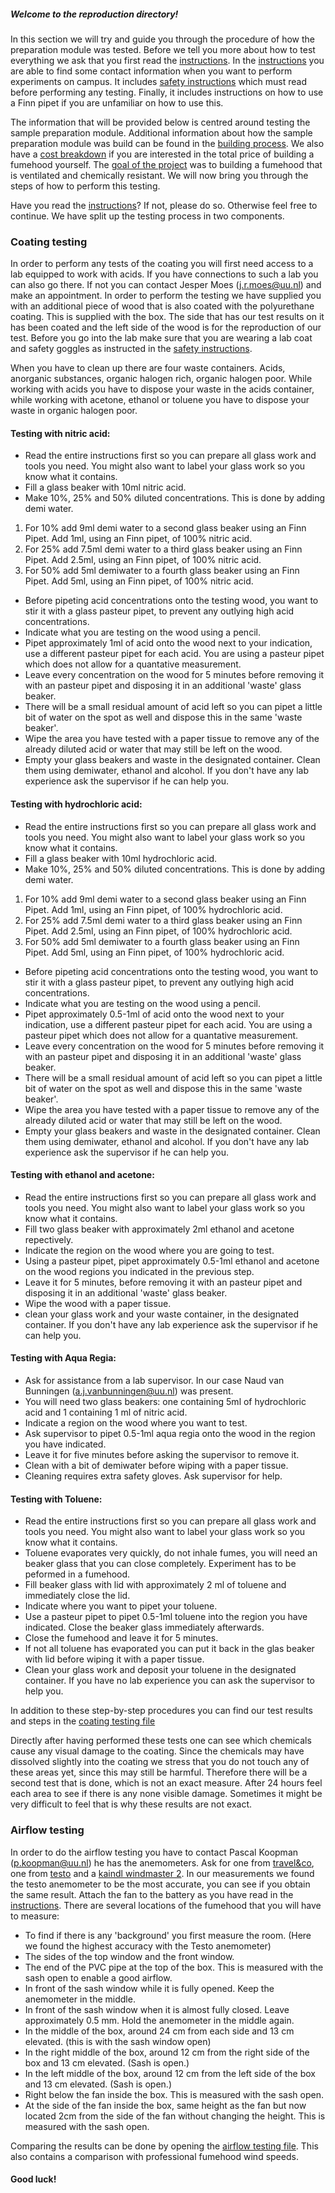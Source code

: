 ##### Welcome to the reproduction directory!

In this section we will try and guide you through the procedure of how the preparation module was tested. Before we tell you more about how to test everything we ask that you first read the [instructions](https://git.science.uu.nl/ued2020/experiment-design-2020/-/blob/master/projects/SamplePreparationModule_by_Roos_and_Jesse/peer_instructions/instructions.md). In the [instructions](https://git.science.uu.nl/ued2020/experiment-design-2020/-/blob/master/projects/SamplePreparationModule_by_Roos_and_Jesse/peer_instructions/instructions.md) you are able to find some contact information when you want to perform experiments on campus. It includes [safety instructions](https://git.science.uu.nl/ued2020/experiment-design-2020/-/blob/master/projects/SamplePreparationModule_by_Roos_and_Jesse/peer_instructions/instructions.md) which must read before performing any testing. Finally, it includes instructions on how to use a Finn pipet if you are unfamiliar on how to use this.

The information that will be provided below is centred around testing the sample preparation module. Additional information about how the sample preparation module was build can be found in the [building process](https://git.science.uu.nl/ued2020/experiment-design-2020/-/blob/master/projects/SamplePreparationModule_by_Roos_and_Jesse/project_details/building_progress.md). We also have a [cost breakdown](https://git.science.uu.nl/ued2020/experiment-design-2020/-/blob/master/projects/SamplePreparationModule_by_Roos_and_Jesse/project_details/cost_breakdown.md) if you are interested in the total price of building a fumehood yourself. The [goal of the project](https://git.science.uu.nl/ued2020/experiment-design-2020/-/blob/master/projects/SamplePreparationModule_by_Roos_and_Jesse/project_details/project_goals.md) was to building a fumehood that is ventilated and chemically resistant. We will now bring you through the steps of how to perform this testing. 

Have you read the [instructions](https://git.science.uu.nl/ued2020/experiment-design-2020/-/blob/master/projects/SamplePreparationModule_by_Roos_and_Jesse/peer_instructions/instructions.md)? If not, please do so. Otherwise feel free to continue. We have split up the testing process in two components.

### Coating testing

In order to perform any tests of the coating you will first need access to a lab equipped to work with acids. If you have connections to such a lab you can also go there. If not you can contact Jesper Moes (j.r.moes@uu.nl) and make an appointment.
In order to perform the testing we have supplied you with an additional piece of wood that is also coated with the polyurethane coating. This is supplied with the box. The side that has our test results on it has been coated and the left side of the wood is for the reproduction of our test. 
Before you go into the lab make sure that you are wearing a lab coat and safety goggles as instructed in the [safety instructions](https://git.science.uu.nl/ued2020/experiment-design-2020/-/blob/master/projects/SamplePreparationModule_by_Roos_and_Jesse/peer_instructions/instructions.md).

When you have to clean up there are four waste containers. Acids, anorganic substances, organic halogen rich, organic halogen poor.
While working with acids you have to dispose your waste in the acids container, while working with acetone, ethanol or toluene you have to dispose your waste in organic halogen poor.

#### Testing with nitric acid:
- Read the entire instructions first so you can prepare all glass work and tools you need. You might also want to label your glass work so you know what it contains.
- Fill a glass beaker with 10ml nitric acid.
- Make 10%, 25% and 50% diluted concentrations. This is done by adding demi water.
1. For 10% add 9ml demi water to a second glass beaker using an Finn Pipet. Add 1ml, using an Finn pipet, of 100% nitric acid.
2. For 25% add 7.5ml demi water to a third glass beaker using an Finn Pipet. Add 2.5ml, using an Finn pipet, of 100% nitric acid.
3. For 50% add 5ml demiwater to a fourth glass beaker using an Finn Pipet. Add 5ml, using an Finn pipet, of 100% nitric acid.
- Before pipeting acid concentrations onto the testing wood, you want to stir it with a glass pasteur pipet, to prevent any outlying high acid concentrations.
- Indicate what you are testing on the wood using a pencil.
- Pipet approximately 1ml of acid onto the wood next to your indication, use a different pasteur pipet for each acid. You are using a pasteur pipet which does not allow for a quantative measurement.
- Leave every concentration on the wood for 5 minutes before removing it with an pasteur pipet and disposing it in an additional 'waste' glass beaker.
- There will be a small residual amount of acid left so you can pipet a little bit of water on the spot as well and dispose this in the same 'waste beaker'.
- Wipe the area you have tested with a paper tissue to remove any of the already diluted acid or water that may still be left on the wood. 
- Empty your glass beakers and waste in the designated container. Clean them using demiwater, ethanol and alcohol. If you don't have any lab experience ask the supervisor if he can help you.

#### Testing with hydrochloric acid:
- Read the entire instructions first so you can prepare all glass work and tools you need. You might also want to label your glass work so you know what it contains.
- Fill a glass beaker with 10ml hydrochloric acid.
- Make 10%, 25% and 50% diluted concentrations. This is done by adding demi water.
1. For 10% add 9ml demi water to a second glass beaker using an Finn Pipet. Add 1ml, using an Finn pipet, of 100% hydrochloric acid.
2. For 25% add 7.5ml demi water to a third glass beaker using an Finn Pipet. Add 2.5ml, using an Finn pipet, of 100% hydrochloric acid.
3. For 50% add 5ml demiwater to a fourth glass beaker using an Finn Pipet. Add 5ml, using an Finn pipet, of 100% hydrochloric acid.
- Before pipeting acid concentrations onto the testing wood, you want to stir it with a glass pasteur pipet, to prevent any outlying high acid concentrations.
- Indicate what you are testing on the wood using a pencil.
- Pipet approximately 0.5-1ml of acid onto the wood next to your indication, use a different pasteur pipet for each acid. You are using a pasteur pipet which does not allow for a quantative measurement.
- Leave every concentration on the wood for 5 minutes before removing it with an pasteur pipet and disposing it in an additional 'waste' glass beaker.
- There will be a small residual amount of acid left so you can pipet a little bit of water on the spot as well and dispose this in the same 'waste beaker'.
- Wipe the area you have tested with a paper tissue to remove any of the already diluted acid or water that may still be left on the wood. 
- Empty your glass beakers and waste in the designated container. Clean them using demiwater, ethanol and alcohol. If you don't have any lab experience ask the supervisor if he can help you.



#### Testing with ethanol and acetone:
- Read the entire instructions first so you can prepare all glass work and tools you need. You might also want to label your glass work so you know what it contains.
- Fill two glass beaker with approximately 2ml ethanol and acetone repectively.
- Indicate the region on the wood where you are going to test.
- Using a pasteur pipet, pipet approximately 0.5-1ml ethanol and acetone on the wood regions you indicated in the previous step.
- Leave it for 5 minutes, before removing it with an pasteur pipet and disposing it in an additional 'waste' glass beaker.
- Wipe the wood with a paper tissue. 
- clean your glass work and your waste container, in the designated container. If you don't have any lab experience ask the supervisor if he can help you.

#### Testing with Aqua Regia:
- Ask for assistance from a lab supervisor. In our case Naud van Bunningen (a.j.vanbunningen@uu.nl) was present. 
- You will need two glass beakers: one containing 5ml of hydrochloric acid and 1 containing 1 ml of nitric acid.
- Indicate a region on the wood where you want to test.
- Ask supervisor to pipet 0.5-1ml aqua regia onto the wood in the region you have indicated.
- Leave it for five minutes before asking the supervisor to remove it.
- Clean with a bit of demiwater before wiping with a paper tissue.
- Cleaning requires extra safety gloves. Ask supervisor for help.


#### Testing with Toluene:
- Read the entire instructions first so you can prepare all glass work and tools you need. You might also want to label your glass work so you know what it contains.
- Toluene evaporates very quickly, do not inhale fumes, you will need an beaker glass that you can close completely. Experiment has to be peformed in a fumehood.
- Fill beaker glass with lid with approximately 2 ml of toluene and immediately close the lid.
- Indicate where you want to pipet your toluene.
- Use a pasteur pipet to pipet 0.5-1ml toluene into the region you have indicated. Close the beaker glass immediately afterwards.
- Close the fumehood and leave it for 5 minutes.
- If not all toluene has evaporated you can put it back in the glas beaker with lid before wiping it with a paper tissue.
- Clean your glass work and deposit your toluene in the designated container. If you have no lab experience you can ask the supervisor to help you.

In addition to these step-by-step procedures you can find our test results and steps in the [coating testing file](https://git.science.uu.nl/ued2020/experiment-design-2020/-/blob/master/projects/SamplePreparationModule_by_Roos_and_Jesse/Testing/testing_coating.md)

Directly after having performed these tests one can see which chemicals cause any visual damage to the coating. Since the chemicals may have dissolved slightly into the coating we stress that you do not touch any of these areas yet, since this may still be harmful. Therefore there will be a second test that is done, which is not an exact measure. After 24 hours feel each area to see if there is any none visible damage. Sometimes it might be very difficult to feel that is why these results are not exact. 

### Airflow testing
In order to do the airflow testing you have to contact Pascal Koopman (p.koopman@uu.nl) he has the anemometers. Ask for one from [travel&co](https://git.science.uu.nl/ued2020/experiment-design-2020/-/blob/master/projects/SamplePreparationModule_by_Roos_and_Jesse/Photos/Travel_co_anemometer.jpeg), one from [testo](https://git.science.uu.nl/ued2020/experiment-design-2020/-/blob/master/projects/SamplePreparationModule_by_Roos_and_Jesse/Photos/testo_anemometer.jpeg) and a [kaindl windmaster 2](https://git.science.uu.nl/ued2020/experiment-design-2020/-/blob/master/projects/SamplePreparationModule_by_Roos_and_Jesse/Photos/kaindl_anemometer.jpeg). 
In our measurements we found the testo anemometer to be the most accurate, you can see if you obtain the same result.
Attach the fan to the battery as you have read in the [instructions](https://git.science.uu.nl/ued2020/experiment-design-2020/-/blob/master/projects/SamplePreparationModule_by_Roos_and_Jesse/peer_instructions/instructions.md).
There are several locations of the fumehood that you will have to measure:
- To find if there is any 'background' you first measure the room. (Here we found the highest accuracy with the Testo anemometer)
- The sides of the top window and the front window.
- The end of the PVC pipe at the top of the box. This is measured with the sash open to enable a good airflow.
- In front of the sash window while it is fully opened. Keep the anemometer in the middle.
- In front of the sash window when it is almost fully closed. Leave approximately 0.5 mm. Hold the anemometer in the middle again.
- In the middle of the box, around 24 cm from each side and 13 cm elevated. (this is with the sash window open)
- In the right middle of the box, around 12 cm from the right side of the box and 13 cm elevated. (Sash is open.)
- In the left middle of the box, around 12 cm from the left side of the box and 13 cm elevated. (Sash is open.)
- Right below the fan inside the box. This is measured with the sash open.
- At the side of the fan inside the box, same height as the fan but now located 2cm from the side of the fan without changing the height. This is measured with the sash open.

Comparing the results can be done by opening the [airflow testing file](https://git.science.uu.nl/ued2020/experiment-design-2020/-/blob/master/projects/SamplePreparationModule_by_Roos_and_Jesse/Testing/testing_airflow.md). This also contains a comparison with professional fumehood wind speeds.

#### Good luck!